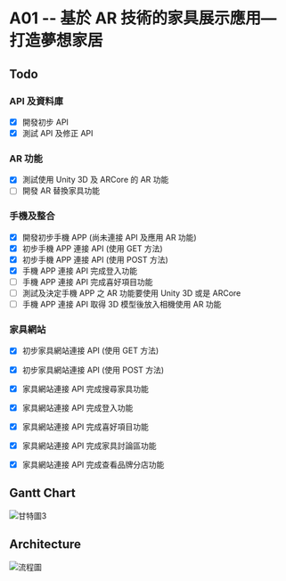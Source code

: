 # A01 -- 基於 AR 技術的家具展示應用—打造夢想家居

## Todo

### API 及資料庫
- [x] 開發初步 API
- [x] 測試 API 及修正 API

### AR 功能
- [x] 測試使用 Unity 3D 及 ARCore 的 AR 功能
- [ ] 開發 AR 替換家具功能

### 手機及整合
- [x] 開發初步手機 APP (尚未連接 API 及應用 AR 功能)
- [x] 初步手機 APP 連接 API (使用 GET 方法)
- [x] 初步手機 APP 連接 API (使用 POST 方法)
- [x] 手機 APP 連接 API 完成登入功能
- [ ] 手機 APP 連接 API 完成喜好項目功能
- [ ] 測試及決定手機 APP 之 AR 功能要使用 Unity 3D 或是 ARCore
- [ ] 手機 APP 連接 API 取得 3D 模型後放入相機使用 AR 功能

### 家具網站
- [x] 初步家具網站連接 API (使用 GET 方法)
- [x] 初步家具網站連接 API (使用 POST 方法)
- [x] 家具網站連接 API 完成搜尋家具功能
- [x] 家具網站連接 API 完成登入功能
- [x] 家具網站連接 API 完成喜好項目功能
- [x] 家具網站連接 API 完成家具討論區功能
- [x] 家具網站連接 API 完成查看品牌分店功能

      
## Gantt Chart
![甘特圖3](https://github.com/Li-Ching/A01/assets/66195059/913d4d8b-cb40-4e10-9f99-7c2a70081296)

## Architecture
![流程圖](https://github.com/Li-Ching/A01/assets/66195059/10d65f15-8334-46e1-9139-f571b7507836)
